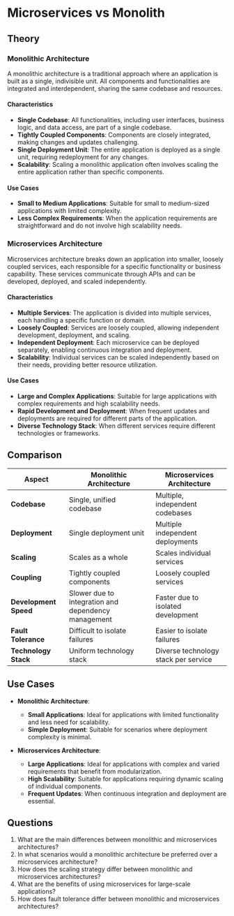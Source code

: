 # Microservices vs Monolith

## Theory

### Monolithic Architecture

A monolithic architecture is a traditional approach where an application is built as a single, indivisible unit. All components and functionalities are integrated and interdependent, sharing the same codebase and resources.

#### Characteristics

- **Single Codebase**: All functionalities, including user interfaces, business logic, and data access, are part of a single codebase.
- **Tightly Coupled Components**: Components are closely integrated, making changes and updates challenging.
- **Single Deployment Unit**: The entire application is deployed as a single unit, requiring redeployment for any changes.
- **Scalability**: Scaling a monolithic application often involves scaling the entire application rather than specific components.

#### Use Cases

- **Small to Medium Applications**: Suitable for small to medium-sized applications with limited complexity.
- **Less Complex Requirements**: When the application requirements are straightforward and do not involve high scalability needs.

### Microservices Architecture

Microservices architecture breaks down an application into smaller, loosely coupled services, each responsible for a specific functionality or business capability. These services communicate through APIs and can be developed, deployed, and scaled independently.

#### Characteristics

- **Multiple Services**: The application is divided into multiple services, each handling a specific function or domain.
- **Loosely Coupled**: Services are loosely coupled, allowing independent development, deployment, and scaling.
- **Independent Deployment**: Each microservice can be deployed separately, enabling continuous integration and deployment.
- **Scalability**: Individual services can be scaled independently based on their needs, providing better resource utilization.

#### Use Cases

- **Large and Complex Applications**: Suitable for large applications with complex requirements and high scalability needs.
- **Rapid Development and Deployment**: When frequent updates and deployments are required for different parts of the application.
- **Diverse Technology Stack**: When different services require different technologies or frameworks.

## Comparison

| Aspect                | Monolithic Architecture                             | Microservices Architecture           |
| --------------------- | --------------------------------------------------- | ------------------------------------ |
| **Codebase**          | Single, unified codebase                            | Multiple, independent codebases      |
| **Deployment**        | Single deployment unit                              | Multiple independent deployments     |
| **Scaling**           | Scales as a whole                                   | Scales individual services           |
| **Coupling**          | Tightly coupled components                          | Loosely coupled services             |
| **Development Speed** | Slower due to integration and dependency management | Faster due to isolated development   |
| **Fault Tolerance**   | Difficult to isolate failures                       | Easier to isolate failures           |
| **Technology Stack**  | Uniform technology stack                            | Diverse technology stack per service |

## Use Cases

- **Monolithic Architecture**:

  - **Small Applications**: Ideal for applications with limited functionality and less need for scalability.
  - **Simple Deployment**: Suitable for scenarios where deployment complexity is minimal.

- **Microservices Architecture**:
  - **Large Applications**: Ideal for applications with complex and varied requirements that benefit from modularization.
  - **High Scalability**: Suitable for applications requiring dynamic scaling of individual components.
  - **Frequent Updates**: When continuous integration and deployment are essential.

## Questions

1. What are the main differences between monolithic and microservices architectures?
2. In what scenarios would a monolithic architecture be preferred over a microservices architecture?
3. How does the scaling strategy differ between monolithic and microservices architectures?
4. What are the benefits of using microservices for large-scale applications?
5. How does fault tolerance differ between monolithic and microservices architectures?
